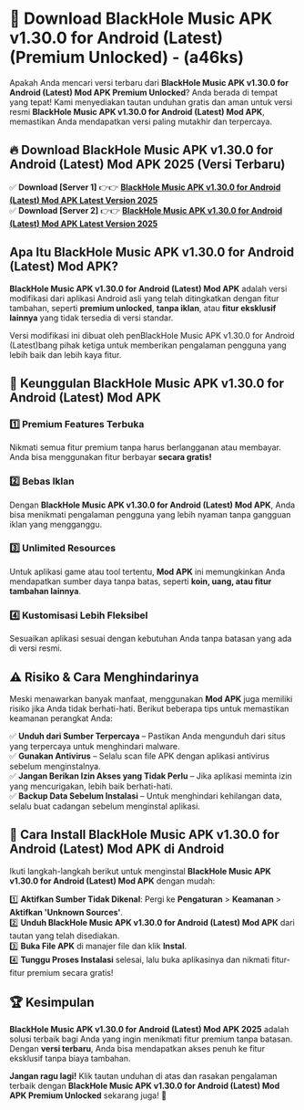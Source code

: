 

# 🎯 Download BlackHole Music APK v1.30.0 for Android (Latest) (Premium Unlocked) -  (a46ks) 

Apakah Anda mencari versi terbaru dari **BlackHole Music APK v1.30.0 for Android (Latest) Mod APK Premium Unlocked**? Anda berada di tempat yang tepat! Kami menyediakan tautan unduhan gratis dan aman untuk versi resmi **BlackHole Music APK v1.30.0 for Android (Latest) Mod APK**, memastikan Anda mendapatkan versi paling mutakhir dan terpercaya.

## 🔥 Download BlackHole Music APK v1.30.0 for Android (Latest) Mod APK 2025 (Versi Terbaru)

✅ **Download [Server 1]** 👉👉 [**BlackHole Music APK v1.30.0 for Android (Latest) Mod APK Latest Version 2025**](https://apkcomod.com?title=BlackHole_Music_APK_v1.30.0_for_Android_(Latest))  
✅ **Download [Server 2]** 👉👉 [**BlackHole Music APK v1.30.0 for Android (Latest) Mod APK Latest Version 2025**](https://apkcomod.com?title=BlackHole_Music_APK_v1.30.0_for_Android_(Latest))  

## Apa Itu BlackHole Music APK v1.30.0 for Android (Latest) Mod APK?

**BlackHole Music APK v1.30.0 for Android (Latest) Mod APK** adalah versi modifikasi dari aplikasi Android asli yang telah ditingkatkan dengan fitur tambahan, seperti **premium unlocked**, **tanpa iklan**, atau **fitur eksklusif lainnya** yang tidak tersedia di versi standar.

Versi modifikasi ini dibuat oleh penBlackHole Music APK v1.30.0 for Android (Latest)bang pihak ketiga untuk memberikan pengalaman pengguna yang lebih baik dan lebih kaya fitur.

## 🎯 Keunggulan BlackHole Music APK v1.30.0 for Android (Latest) Mod APK

### 1️⃣ Premium Features Terbuka
Nikmati semua fitur premium tanpa harus berlangganan atau membayar. Anda bisa menggunakan fitur berbayar **secara gratis!**

### 2️⃣ Bebas Iklan
Dengan **BlackHole Music APK v1.30.0 for Android (Latest) Mod APK**, Anda bisa menikmati pengalaman pengguna yang lebih nyaman tanpa gangguan iklan yang mengganggu.

### 3️⃣ Unlimited Resources
Untuk aplikasi game atau tool tertentu, **Mod APK** ini memungkinkan Anda mendapatkan sumber daya tanpa batas, seperti **koin, uang, atau fitur tambahan lainnya**.

### 4️⃣ Kustomisasi Lebih Fleksibel
Sesuaikan aplikasi sesuai dengan kebutuhan Anda tanpa batasan yang ada di versi resmi.

## ⚠️ Risiko & Cara Menghindarinya

Meski menawarkan banyak manfaat, menggunakan **Mod APK** juga memiliki risiko jika Anda tidak berhati-hati. Berikut beberapa tips untuk memastikan keamanan perangkat Anda:

✅ **Unduh dari Sumber Terpercaya** – Pastikan Anda mengunduh dari situs yang terpercaya untuk menghindari malware.  
✅ **Gunakan Antivirus** – Selalu scan file APK dengan aplikasi antivirus sebelum menginstalnya.  
✅ **Jangan Berikan Izin Akses yang Tidak Perlu** – Jika aplikasi meminta izin yang mencurigakan, lebih baik berhati-hati.  
✅ **Backup Data Sebelum Instalasi** – Untuk menghindari kehilangan data, selalu buat cadangan sebelum menginstal aplikasi.

## 📌 Cara Install BlackHole Music APK v1.30.0 for Android (Latest) Mod APK di Android

Ikuti langkah-langkah berikut untuk menginstal **BlackHole Music APK v1.30.0 for Android (Latest) Mod APK** dengan mudah:

1️⃣ **Aktifkan Sumber Tidak Dikenal**: Pergi ke **Pengaturan** > **Keamanan** > **Aktifkan 'Unknown Sources'**.  
2️⃣ **Unduh BlackHole Music APK v1.30.0 for Android (Latest) Mod APK** dari tautan yang telah disediakan.  
3️⃣ **Buka File APK** di manajer file dan klik **Instal**.  
4️⃣ **Tunggu Proses Instalasi** selesai, lalu buka aplikasinya dan nikmati fitur-fitur premium secara gratis!

## 🏆 Kesimpulan

**BlackHole Music APK v1.30.0 for Android (Latest) Mod APK 2025** adalah solusi terbaik bagi Anda yang ingin menikmati fitur premium tanpa batasan. Dengan **versi terbaru**, Anda bisa mendapatkan akses penuh ke fitur eksklusif tanpa biaya tambahan.

**Jangan ragu lagi!** Klik tautan unduhan di atas dan rasakan pengalaman terbaik dengan **BlackHole Music APK v1.30.0 for Android (Latest) Mod APK Premium Unlocked** sekarang juga! 🚀

